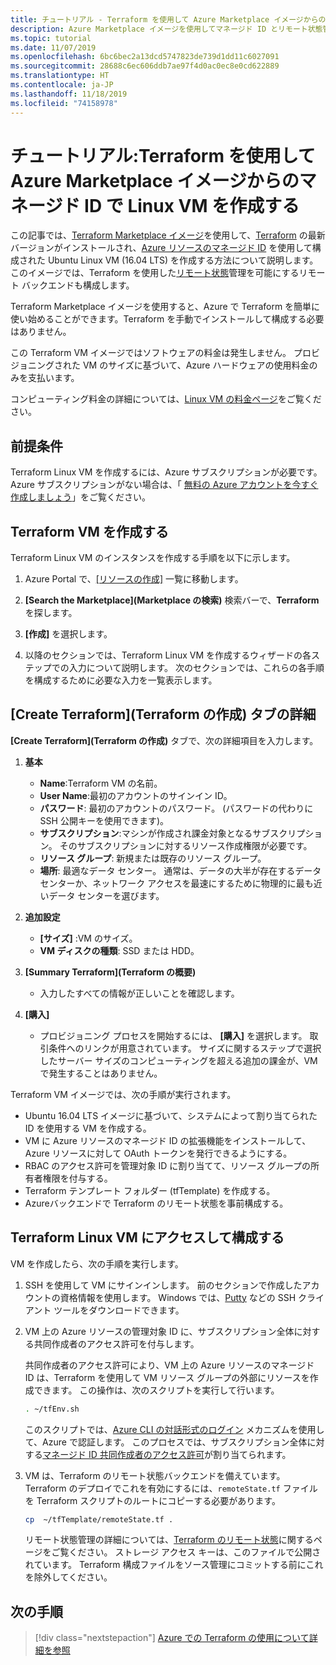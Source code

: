 ```yaml
---
title: チュートリアル - Terraform を使用して Azure Marketplace イメージからのマネージド ID で Linux VM を作成する
description: Azure Marketplace イメージを使用してマネージド ID とリモート状態管理によって Terraform Linux VM を作成する
ms.topic: tutorial
ms.date: 11/07/2019
ms.openlocfilehash: 6bc6bec2a13dcd5747823de739d1dd11c6027091
ms.sourcegitcommit: 28688c6ec606ddb7ae97f4d0ac0ec8e0cd622889
ms.translationtype: HT
ms.contentlocale: ja-JP
ms.lasthandoff: 11/18/2019
ms.locfileid: "74158978"
---
```

# <a name="tutorial-create-a-linux-vm-with-a-managed-identity-from-the-azure-marketplace-image-using-terraform"></a>チュートリアル:Terraform を使用して Azure Marketplace イメージからのマネージド ID で Linux VM を作成する

この記事では、[Terraform Marketplace イメージ](https://azuremarketplace.microsoft.com/marketplace/apps/azure-oss.terraform?tab=Overview)を使用して、[Terraform](https://www.terraform.io/intro/index.html) の最新バージョンがインストールされ、[Azure リソースのマネージド ID](/azure/active-directory/managed-service-identity/overview) を使用して構成された Ubuntu Linux VM (16.04 LTS) を作成する方法について説明します。 このイメージでは、Terraform を使用した[リモート状態](https://www.terraform.io/docs/state/remote.html)管理を可能にするリモート バックエンドも構成します。 

Terraform Marketplace イメージを使用すると、Azure で Terraform を簡単に使い始めることができます。Terraform を手動でインストールして構成する必要はありません。 

この Terraform VM イメージではソフトウェアの料金は発生しません。 プロビジョニングされた VM のサイズに基づいて、Azure ハードウェアの使用料金のみを支払います。 

コンピューティング料金の詳細については、[Linux VM の料金ページ](https://azure.microsoft.com/pricing/details/virtual-machines/linux/)をご覧ください。

## <a name="prerequisites"></a>前提条件
Terraform Linux VM を作成するには、Azure サブスクリプションが必要です。 Azure サブスクリプションがない場合は、「 [無料の Azure アカウントを今すぐ作成しましょう](https://azure.microsoft.com/free/)」をご覧ください。  

## <a name="create-your-terraform-vm"></a>Terraform VM を作成する 

Terraform Linux VM のインスタンスを作成する手順を以下に示します。 

1. Azure Portal で、[[リソースの作成]](https://ms.portal.azure.com/#create/hub) 一覧に移動します。

1. **[Search the Marketplace]\(Marketplace の検索\)** 検索バーで、**Terraform** を探します。 

1. **[作成]** を選択します。 

1. 以降のセクションでは、Terraform Linux VM を作成するウィザードの各ステップでの入力について説明します。 次のセクションでは、これらの各手順を構成するために必要な入力を一覧表示します。

## <a name="details-on-the-create-terraform-tab"></a>[Create Terraform]\(Terraform の作成\) タブの詳細

**[Create Terraform]\(Terraform の作成\)** タブで、次の詳細項目を入力します。

1. **基本**
    
   * **Name**:Terraform VM の名前。
   * **User Name**:最初のアカウントのサインイン ID。
   * **パスワード**: 最初のアカウントのパスワード。 (パスワードの代わりに SSH 公開キーを使用できます)。
   * **サブスクリプション**:マシンが作成され課金対象となるサブスクリプション。 そのサブスクリプションに対するリソース作成権限が必要です。
   * **リソース グループ**: 新規または既存のリソース グループ。
   * **場所**: 最適なデータ センター。 通常は、データの大半が存在するデータ センターか、ネットワーク アクセスを最速にするために物理的に最も近いデータ センターを選びます。

2. **追加設定**

   * **[サイズ]** :VM のサイズ。 
   * **VM ディスクの種類**: SSD または HDD。

3. **[Summary Terraform]\(Terraform の概要\)**

   * 入力したすべての情報が正しいことを確認します。 

4. **[購入]**

   * プロビジョニング プロセスを開始するには、 **[購入]** を選択します。 取引条件へのリンクが用意されています。 サイズに関するステップで選択したサーバー サイズのコンピューティングを超える追加の課金が、VM で発生することはありません。

Terraform VM イメージでは、次の手順が実行されます。

* Ubuntu 16.04 LTS イメージに基づいて、システムによって割り当てられた ID を使用する VM を作成する。
* VM に Azure リソースのマネージド ID の拡張機能をインストールして、Azure リソースに対して OAuth トークンを発行できるようにする。
* RBAC のアクセス許可を管理対象 ID に割り当てて、リソース グループの所有者権限を付与する。
* Terraform テンプレート フォルダー (tfTemplate) を作成する。
* Azureバックエンドで Terraform のリモート状態を事前構成する。

## <a name="access-and-configure-a-linux-terraform-vm"></a>Terraform Linux VM にアクセスして構成する

VM を作成したら、次の手順を実行します。

1. SSH を使用して VM にサインインします。 前のセクションで作成したアカウントの資格情報を使用します。 Windows では、[Putty](https://www.putty.org/) などの SSH クライアント ツールをダウンロードできます。

1. VM 上の Azure リソースの管理対象 ID に、サブスクリプション全体に対する共同作成者のアクセス許可を付与します。 

    共同作成者のアクセス許可により、VM 上の Azure リソースのマネージド ID は、Terraform を使用して VM リソース グループの外部にリソースを作成できます。 この操作は、次のスクリプトを実行して行います。 
    
    ```bash
    . ~/tfEnv.sh
    ```

    このスクリプトでは、[Azure CLI の対話形式のログイン](/cli/azure/authenticate-azure-cli?view=azure-cli-latest#sign-in-interactively) メカニズムを使用して、Azure で認証します。 このプロセスでは、サブスクリプション全体に対する[マネージド ID 共同作成者のアクセス許可](/azure/role-based-access-control/built-in-roles#managed-identity-contributor)が割り当てられます。 

1. VM は、Terraform のリモート状態バックエンドを備えています。 Terraform のデプロイでこれを有効にするには、`remoteState.tf` ファイルを Terraform スクリプトのルートにコピーする必要があります。

    ```bash
    cp  ~/tfTemplate/remoteState.tf .
    ```

    リモート状態管理の詳細については、[Terraform のリモート状態](https://www.terraform.io/docs/state/remote.html)に関するページをご覧ください。 ストレージ アクセス キーは、このファイルで公開されています。 Terraform 構成ファイルをソース管理にコミットする前にこれを除外してください。

## <a name="next-steps"></a>次の手順

> [!div class="nextstepaction"] 
> [Azure での Terraform の使用について詳細を参照](/azure/terraform)